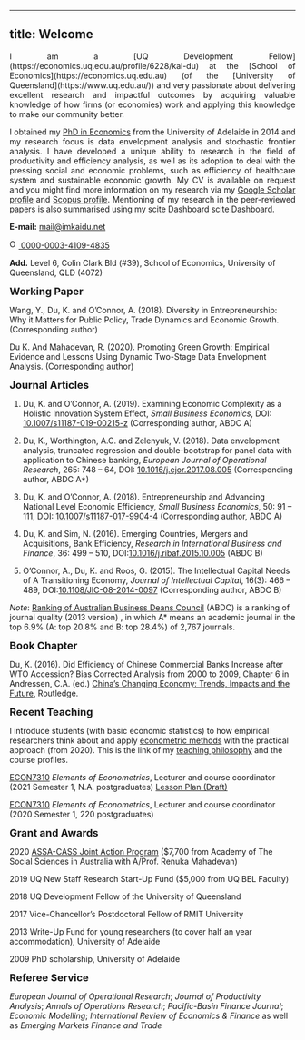 
---
title: Welcome
---

<div style="text-align: justify"> 
I am a [UQ Development Fellow](https://economics.uq.edu.au/profile/6228/kai-du) at the [School of Economics](https://economics.uq.edu.au) (of the [University of Queensland](https://www.uq.edu.au/)) and very passionate about delivering excellent research and impactful outcomes by acquiring valuable knowledge of how firms (or economies) work and applying this knowledge to make our community better. 

I obtained my [PhD in Economics](https://economics.adelaide.edu.au) from the University of Adelaide in 2014 and my research focus is data envelopment analysis and stochastic frontier analysis. I have developed a unique ability to research in the field of productivity and efficiency analysis, as well as its adoption to deal with the pressing social and economic problems, such as efficiency of healthcare system and sustainable economic growth. My CV is available on request and you might find more information on my research via my [Google Scholar profile](https://scholar.google.com.au/citations?user=Z0H3AvQAAAAJ&hl=en) and [Scopus profile](https://www.scopus.com/authid/detail.uri?authorId=56697897900). Mentioning of my research in the peer-reviewed papers is also summarised using my scite Dashboard [scite Dashboard](https://scite.ai/dashboard/citations-in-summaries-8bG).
</div>

**E-mail:** mail@imkaidu.net

[//]: <**ORCID iD:** [0000-0003-4109-4835](https://orcid.org/0000-0003-4109-4835)>

<a href="https://orcid.org/0000-0003-4109-4835">
<img alt="ORCID logo" src="https://info.orcid.org/wp-content/uploads/2019/11/orcid_16x16.png" width="16" height="16" />
0000-0003-4109-4835
</a>

**Add.** Level 6, Colin Clark Bld (#39), School of Economics, University of Queensland, QLD (4072)

<font size="+1"> <b> Working Paper </b> </font>

Wang, Y., Du, K. and O’Connor, A. (2018). Diversity in Entrepreneurship: Why it Matters for Public Policy, Trade Dynamics and Economic Growth. (Corresponding author)

Du K. And Mahadevan, R. (2020). Promoting Green Growth: Empirical Evidence and Lessons Using Dynamic Two-Stage Data Envelopment Analysis. (Corresponding author)

<font size="+1"> <b> Journal Articles </b> </font>

1. Du, K. and O’Connor, A. (2019). Examining Economic Complexity as a Holistic Innovation System Effect, *Small Business Economics*, DOI: [10.1007/s11187-019-00215-z](https://link.springer.com/article/10.1007/s11187-019-00215-z) (Corresponding author, ABDC A)

2. Du, K., Worthington, A.C. and Zelenyuk, V. (2018). Data envelopment analysis, truncated regression and double-bootstrap for panel data with application to Chinese banking, *European Journal of Operational Research*, 265: 748 – 64, DOI: [10.1016/j.ejor.2017.08.005](https://doi.org/10.1016/j.ejor.2017.08.005) (Corresponding author, ABDC A*)

3. Du, K. and O’Connor, A. (2018). Entrepreneurship and Advancing National Level Economic Efficiency, *Small Business Economics*, 50: 91 – 111, DOI: [10.1007/s11187-017-9904-4](https://doi.org/10.1007/s11187-017-9904-4) (Corresponding author, ABDC A)

4. Du, K. and Sim, N. (2016). Emerging Countries, Mergers and Acquisitions, Bank Efficiency, *Research in International Business and Finance*, 36: 499 – 510, DOI:[10.1016/j.ribaf.2015.10.005](https://doi.org/10.1016/j.ribaf.2015.10.005) (ABDC B)

5. O’Connor, A., Du, K. and Roos, G. (2015). The Intellectual Capital Needs of A Transitioning Economy, *Journal of Intellectual Capital*, 16(3): 466 – 489, DOI:[10.1108/JIC-08-2014-0097](https://doi.org/10.1108/JIC-08-2014-0097) (Corresponding author, ABDC B)

*Note*: [Ranking of Australian Business Deans Council](https://abdc.edu.au/research/abdc-journal-list/) (ABDC) is a ranking of journal quality (2013 version) , in which A* means an academic journal in the top 6.9% (A: top 20.8% and B: top 28.4%) of 2,767 journals. 

<font size="+1"> <b> Book Chapter </b> </font>

Du, K. (2016). Did Efficiency of Chinese Commercial Banks Increase after WTO Accession? Bias Corrected Analysis from 2000 to 2009, Chapter 6 in Andressen, C.A. (ed.) [China’s Changing Economy: Trends, Impacts and the Future](https://www.routledge.com/Chinas-Changing-Economy-Trends-Impacts-and-the-Future/Andressen/p/book/9780367026721), Routledge.

<font size="+1"> <b> Recent Teaching </b> </font>

I introduce students (with basic economic statistics) to how empirical researchers think about and apply [econometric methods](https://www.amazon.com.au/Introduction-Econometrics-Global-James-Stock/dp/1292264454/ref=asc_df_1292264454/?tag=googleshopdsk-22&linkCode=df0&hvadid=361164490305&hvpos=&hvnetw=g&hvrand=8780685880543615614&hvpone=&hvptwo=&hvqmt=&hvdev=c&hvdvcmdl=&hvlocint=&hvlocphy=9069264&hvtargid=pla-738083680938&psc=1) with the practical approach (from 2020). This is the link of my [teaching philosophy](docs/Teaching_Philosophy.html) and the course profiles.

[ECON7310](https://course-profiles.uq.edu.au/student_section_loader/section_1/103617?_ga=2.228176029.1899490403.1608693058-1611039615.1607827389) *Elements of Econometrics*, Lecturer and course coordinator (2021 Semester 1, N.A. postgraduates) [Lesson Plan (Draft)](docs/econ_7310_2020/materialist.html)

[ECON7310](https://course-profiles.uq.edu.au/student_section_loader/section_1/103617?_ga=2.228176029.1899490403.1608693058-1611039615.1607827389) *Elements of Econometrics*, Lecturer and course coordinator (2020 Semester 1, 220 postgraduates) 

<font size="+1"> <b> Grant and Awards </b> </font>

2020 [ASSA-CASS Joint Action Program](http://www.csaa.org.au/2018/04/assa-cass-joint-action-program/) ($7,700 from Academy of The Social Sciences in Australia with A/Prof. Renuka Mahadevan)

2019 UQ New Staff Research Start-Up Fund ($5,000 from UQ BEL Faculty)

2018 UQ Development Fellow of the University of Queensland

2017 Vice-Chancellor’s Postdoctoral Fellow of RMIT University

2013 Write-Up Fund for young researchers (to cover half an year accommodation), University of Adelaide

2009 PhD scholarship, University of Adelaide

<font size="+1"> <b> Referee Service </b> </font>

*European Journal of Operational Research*; *Journal of Productivity Analysis*; *Annals of Operations Research*; *Pacific-Basin Finance Journal*; *Economic Modelling*; *International Review of Economics & Finance* as well as  *Emerging Markets Finance and Trade*

[//]: <[Teaching](docs/test_Teaching.html)>

[//]: <[Materials](docs/matlab_code/matlab_code.html)>

[//]: <[MaterialsII](docs/econ_7310_2020/materialist.html)>

[//]: <[Teaching](docs/test_Teaching.html)>

[//]: <[Research](docs/test_Research.html)>




